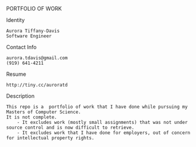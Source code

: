 PORTFOLIO OF WORK

Identity

    Aurora Tiffany-Davis
    Software Engineer

Contact Info

    aurora.tdavis@gmail.com
    (919) 641-4211

Resume

    http://tiny.cc/auroratd

Description

    This repo is a  portfolio of work that I have done while pursuing my Masters of Computer Science.
    It is not complete.
        - It excludes work (mostly small assignments) that was not under source control and is now difficult to retrieve.
        - It excludes work that I have done for employers, out of concern for intellectual property rights.
